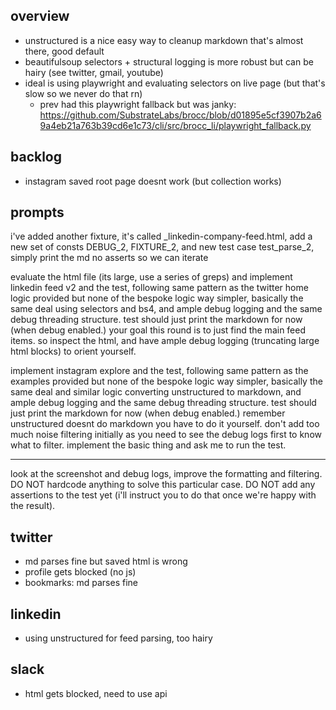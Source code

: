 ## overview

- unstructured is a nice easy way to cleanup markdown that's almost there, good default
- beautifulsoup selectors + structural logging is more robust but can be hairy (see twitter, gmail, youtube)
- ideal is using playwright and evaluating selectors on live page (but that's slow so we never do that rn)
  - prev had this playwright fallback but was janky: https://github.com/SubstrateLabs/brocc/blob/d01895e5cf3907b2a69a4eb21a763b39cd6e1c73/cli/src/brocc_li/playwright_fallback.py

## backlog

- instagram saved root page doesnt work (but collection works)

## prompts

i've added another fixture, it's called \_linkedin-company-feed.html, add a new set of consts DEBUG_2, FIXTURE_2, and new test case test_parse_2, simply print the md no asserts so we can iterate

evaluate the html file (its large, use a series of greps) and implement linkedin feed v2 and the test, following same pattern as the twitter home logic provided but none of the bespoke logic way simpler, basically the same deal using selectors and bs4, and ample debug logging and the same debug threading structure. test should just print the markdown for now (when debug enabled.) your goal this round is to just find the main feed items. so inspect the html, and have ample debug logging (truncating large html blocks) to orient yourself.

implement instagram explore and the test, following same pattern as the examples provided but none of the bespoke logic way simpler, basically the same deal and similar logic converting unstructured to markdown, and ample debug logging and the same debug threading structure. test should just print the markdown for now (when debug enabled.) remember unstructured doesnt do markdown you have to do it yourself. don't add too much noise filtering initially as you need to see the debug logs first to know what to filter. implement the basic thing and ask me to run the test.

---

look at the screenshot and debug logs, improve the formatting and filtering. DO NOT hardcode anything to solve this particular case. DO NOT add any assertions to the test yet (i'll instruct you to do that once we're happy with the result).

## twitter

- md parses fine but saved html is wrong
- profile gets blocked (no js)
- bookmarks: md parses fine

## linkedin

- using unstructured for feed parsing, too hairy

## slack

- html gets blocked, need to use api
